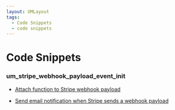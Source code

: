 ```yaml
---
layout: UMLayout
tags: 
  - Code Snippets
  - code snippets
---
```

# Code Snippets
### um\_stripe\_webhook\_payload\_event\_init
- [ Attach function to Stripe webhook payload](../hooks/snippets/4099d848f325bd33ca9257e24669926f)

 - [ Send email notification when Stripe sends a webhook payload](../hooks/snippets/f5a3f57fd0295a79763683f875b9320f)

